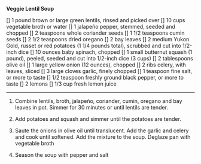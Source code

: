 **Veggie Lentil Soup**

[] 1 pound brown or large green lentils, rinsed and picked over
[] 10 cups vegetable broth or water
[] 1 jalapeño pepper, stemmed, seeded and chopped
[] 2 teaspoons whole coriander seeds
[] 1 1/2 teaspoons cumin seeds
[] 2 1/2 teaspoons dried oregano
[] 2 bay leaves
[] 2 medium Yukon Gold, russet or red potatoes (1 1/4 pounds total), scrubbed and cut into 1/2-inch dice
[] 10 ounces baby spinach, chopped
[] 1 small butternut squash (1 pound), peeled, seeded and cut into 1/2-inch dice (3 cups)
[] 2 tablespoons olive oil
[] 1 large yellow onion (12 ounces), chopped
[] 2 ribs celery, with leaves, sliced
[] 3 large cloves garlic, finely chopped
[] 1 teaspoon fine salt, or more to taste
[] 1/2 teaspoon freshly ground black pepper, or more to taste
[] 2 lemons
[] 1/3 cup fresh lemon juice

---

1. Combine lentils, broth, jalapeño, coriander, cumin, oregano and bay leaves
   in pot. Simmer for 30 minutes or until lentils are tender.

2. Add potatoes and squash and simmer until the potatoes are tender.

3. Saute the onions in olive oil until translucent. Add the garlic and
   celery and cook until softened. Add the mixture to the soup. Deglaze pan
   with vegetable broth

4. Season the soup with pepper and salt
